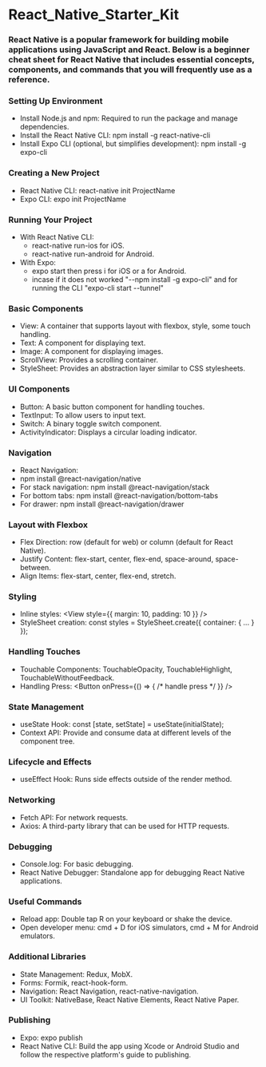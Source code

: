 # React_Native_Starter_Kit

### React Native is a popular framework for building mobile applications using JavaScript and React. Below is a beginner cheat sheet for React Native that includes essential concepts, components, and commands that you will frequently use as a reference.

### Setting Up Environment
- Install Node.js and npm: Required to run the package and manage dependencies.
- Install the React Native CLI: npm install -g react-native-cli
- Install Expo CLI (optional, but simplifies development): npm install -g expo-cli

### Creating a New Project
- React Native CLI: react-native init ProjectName
- Expo CLI: expo init ProjectName

### Running Your Project
- With React Native CLI:
   - react-native run-ios for iOS.
   - react-native run-android for Android.
- With Expo:
  - expo start then press i for iOS or a for Android.
  - incase if it does not worked "--npm install -g expo-cli" and for running the CLI "expo-cli start --tunnel"
 

### Basic Components
- View: A container that supports layout with flexbox, style, some touch handling.
- Text: A component for displaying text.
- Image: A component for displaying images.
- ScrollView: Provides a scrolling container.
- StyleSheet: Provides an abstraction layer similar to CSS stylesheets.

### UI Components
- Button: A basic button component for handling touches.
- TextInput: To allow users to input text.
- Switch: A binary toggle switch component.
- ActivityIndicator: Displays a circular loading indicator.

### Navigation
- React Navigation:
- npm install @react-navigation/native
- For stack navigation: npm install @react-navigation/stack
- For bottom tabs: npm install @react-navigation/bottom-tabs
- For drawer: npm install @react-navigation/drawer

### Layout with Flexbox
- Flex Direction: row (default for web) or column (default for React Native).
- Justify Content: flex-start, center, flex-end, space-around, space-between.
- Align Items: flex-start, center, flex-end, stretch.

### Styling
- Inline styles: <View style={{ margin: 10, padding: 10 }} />
- StyleSheet creation: const styles = StyleSheet.create({ container: { ... } });

### Handling Touches
- Touchable Components: TouchableOpacity, TouchableHighlight, TouchableWithoutFeedback.
- Handling Press: <Button onPress={() => { /* handle press */ }} />

### State Management
- useState Hook: const [state, setState] = useState(initialState);
- Context API: Provide and consume data at different levels of the component tree.

### Lifecycle and Effects
- useEffect Hook: Runs side effects outside of the render method.

### Networking
- Fetch API: For network requests.
- Axios: A third-party library that can be used for HTTP requests.

### Debugging
- Console.log: For basic debugging.
- React Native Debugger: Standalone app for debugging React Native applications.

### Useful Commands
- Reload app: Double tap R on your keyboard or shake the device.
- Open developer menu: cmd + D for iOS simulators, cmd + M for Android emulators.

### Additional Libraries
- State Management: Redux, MobX.
- Forms: Formik, react-hook-form.
- Navigation: React Navigation, react-native-navigation.
- UI Toolkit: NativeBase, React Native Elements, React Native Paper.

### Publishing
- Expo: expo publish
- React Native CLI: Build the app using Xcode or Android Studio and follow the respective platform's guide to publishing.

